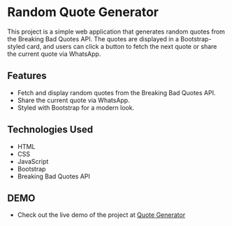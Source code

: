 # Random Quote Generator

This project is a simple web application that generates random quotes from the Breaking Bad Quotes API. The quotes are displayed in a Bootstrap-styled card, and users can click a button to fetch the next quote or share the current quote via WhatsApp.

## Features

- Fetch and display random quotes from the Breaking Bad Quotes API.
- Share the current quote via WhatsApp.
- Styled with Bootstrap for a modern look.

## Technologies Used

- HTML
- CSS
- JavaScript
- Bootstrap
- Breaking Bad Quotes API

## DEMO
- Check out the live demo of the project at [Quote Generator](https://breaking-bad-quotes-soni.netlify.app/)
